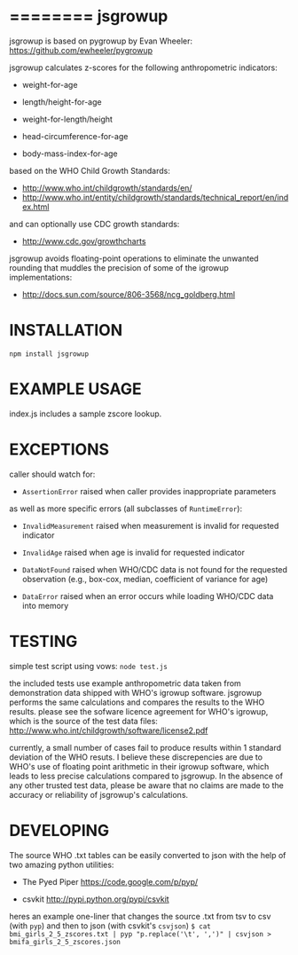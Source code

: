 ========
jsgrowup
========

jsgrowup is based on pygrowup by Evan Wheeler:
https://github.com/ewheeler/pygrowup

jsgrowup calculates z-scores for the following anthropometric indicators:

* weight-for-age

* length/height-for-age

* weight-for-length/height

* head-circumference-for-age

* body-mass-index-for-age

based on the WHO Child Growth Standards:
* http://www.who.int/childgrowth/standards/en/
* http://www.who.int/entity/childgrowth/standards/technical_report/en/index.html

and can optionally use CDC growth standards:
* http://www.cdc.gov/growthcharts

jsgrowup avoids floating-point operations to eliminate the unwanted rounding
that muddles the precision of some of the igrowup implementations:
* http://docs.sun.com/source/806-3568/ncg_goldberg.html


INSTALLATION
============
`npm install jsgrowup`


EXAMPLE USAGE
=============

index.js includes a sample zscore lookup.


EXCEPTIONS
==========

caller should watch for:

* `AssertionError` raised when caller provides inappropriate parameters

as well as more specific errors (all subclasses of `RuntimeError`):

* `InvalidMeasurement` raised when measurement is invalid for requested indicator

* `InvalidAge` raised when age is invalid for requested indicator

* `DataNotFound` raised when WHO/CDC data is not found for the requested observation (e.g., box-cox, median, coefficient of variance for age)

* `DataError` raised when an error occurs while loading WHO/CDC data into memory


TESTING
=======

simple test script using vows:
`node test.js`

the included tests use example anthropometric data taken from
demonstration data shipped with WHO's igrowup software.
jsgrowup performs the same calculations and compares the results
to the WHO results.
please see the sofware licence agreement for WHO's igrowup, which
is the source of the test data files:
http://www.who.int/childgrowth/software/license2.pdf

currently, a small number of cases fail to produce results within 1 standard
deviation of the WHO resuts. I believe these discrepencies are due to WHO's
use of floating point arithmetic in their igrowup software, which leads to
less precise calculations compared to jsgrowup. In the absence of any other
trusted test data, please be aware that no claims are made to the
accuracy or reliability of jsgrowup's calculations.


DEVELOPING
==========

The source WHO .txt tables can be easily converted to json with the help of
two amazing python utilities:

* The Pyed Piper https://code.google.com/p/pyp/

* csvkit http://pypi.python.org/pypi/csvkit

heres an example one-liner that changes the source .txt from tsv
to csv (with `pyp`) and then to json (with csvkit's `csvjson`)
`$ cat bmi_girls_2_5_zscores.txt | pyp "p.replace('\t', ',')" | csvjson > bmifa_girls_2_5_zscores.json`
